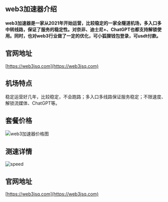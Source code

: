 ## web3加速器介绍
#### web3加速器是一家从2021年开始运营，比较稳定的一家全隧道机场，多入口多中转线路，保证了服务的稳定性。对奈非、迪士尼+、ChatGPT也都支持解锁使用。同时，也对web3行业做了一定的优化，可小狐狸钱包登录，可usdt付款。

## 官网地址
[https://web3jsq.com](https://web3jsq.com)

## 机场特点
稳定运营好几年，比较稳定，不会跑路；多入口多线路保证服务稳定；不限速度、解锁流媒体、ChatGPT等。

## 套餐价格
![web3加速器价格图](https://img.ytools.cc/images/2024/09/08/bae1a911573dcd8e80f1867b894e909e.png)

## 测速详情
![speed](https://img.ytools.cc/images/2024/08/16/8b18158408918a68fab7ca6b3ff959d9.png)

## 官网地址
[https://web3jsq.com](https://web3jsq.com)


